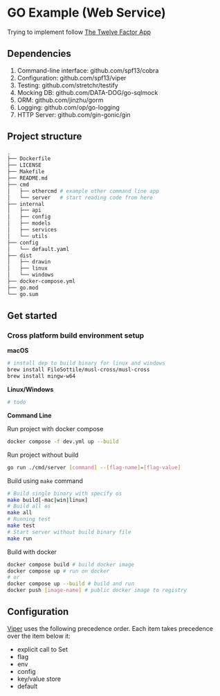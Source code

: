 # GO Example (Web Service)

Trying to implement follow [The Twelve Factor App](https://12factor.net/)

## Dependencies

1. Command-line interface: github.com/spf13/cobra
2. Configuration: github.com/spf13/viper
3. Testing: github.com/stretchr/testify
4. Mocking DB: github.com/DATA-DOG/go-sqlmock
5. ORM: github.com/jinzhu/gorm
6. Logging: github.com/op/go-logging
7. HTTP Server: github.com/gin-gonic/gin

## Project structure

```sh
.
├── Dockerfile
├── LICENSE
├── Makefile
├── README.md
├── cmd
│   ├── othercmd # example other command line app
│   └── server   # start reading code from here
├── internal
│   ├── api
│   ├── config
│   ├── models
│   ├── services
│   └── utils
├── config
│   └── default.yaml
├── dist
│   ├── drawin
│   ├── linux
│   └── windows
├── docker-compose.yml
├── go.mod
└── go.sum
```

## Get started

### Cross platform build environment setup

**macOS**

```sh
# install dep to build binary for linux and windows
brew install FiloSottile/musl-cross/musl-cross
brew install mingw-w64
```

**Linux/Windows**

```sh
# todo
```

**Command Line**

Run project with docker compose

```sh
docker compose -f dev.yml up --build
```

Run project without build

```sh
go run ./cmd/server [command] --[flag-name]=[flag-value]
```

Build using `make` command

```sh
# Build single binary with specify os
make build[-mac|win|linux]
# Build all os
make all
# Running test
make test
# Start server without build binary file
make run
```

Build with docker

```sh
docker compose build # build docker image
docker compose up # run on docker
# or
docker compose up --build # build and run
docker push [image-name] # public docker image to registry
```


## Configuration

[Viper](https://github.com/spf13/viper#why-viper) uses the following precedence order. Each item takes precedence over the item below it:

- explicit call to Set
- flag
- env
- config
- key/value store
- default